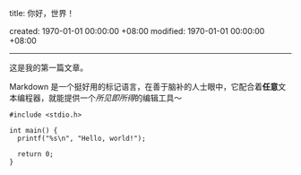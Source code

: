 title: 你好，世界！

created: 1970-01-01 00:00:00 +08:00
modified: 1970-01-01 00:00:00 +08:00

---

这是我的第一篇文章。

Markdown 是一个挺好用的标记语言，在善于脑补的人士眼中，它配合着**任意**文本编程器，就能提供一个*所见即所得*的编辑工具～

    #include <stdio.h>

    int main() {
      printf("%s\n", "Hello, world!");

      return 0;
    }
